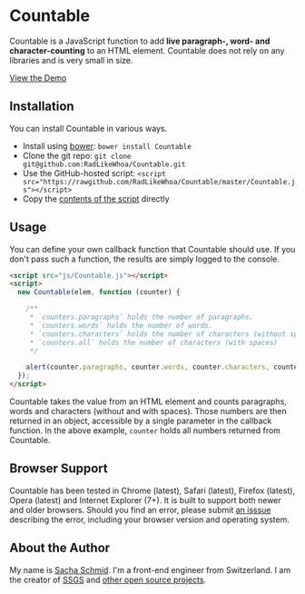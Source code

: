 # Countable

Countable is a JavaScript function to add **live paragraph-, word- and character-counting** to an HTML element. Countable does not rely on any libraries and is very small in size.

[View the Demo](http://radlikewhoa.github.com/Countable#demo)

## Installation

You can install Countable in various ways.

* Install using [bower](http://github.com/twitter/bower): `bower install Countable`
* Clone the git repo: `git clone git@github.com:RadLikeWhoa/Countable.git`
* Use the GitHub-hosted script: `<script src="https://rawgithub.com/RadLikeWhoa/Countable/master/Countable.js"></script>`
* Copy the [contents of the script](https://raw.github.com/RadLikeWhoa/Countable/master/Countable.js) directly

## Usage

You can define your own callback function that Countable should use. If you don't pass such a function, the results are simply logged to the console.

```html
<script src="js/Countable.js"></script>
<script>
  new Countable(elem, function (counter) {

    /**
     * `counters.paragraphs` holds the number of paragraphs.
     * `counters.words` holds the number of words.
     * `counters.characters` holds the number of characters (without spaces)
     * `counters.all` holds the number of characters (with spaces)
     */

    alert(counter.paragraphs, counter.words, counter.characters, counters.all);
  });
</script>
```

Countable takes the value from an HTML element and counts paragraphs, words and characters (without and with spaces). Those numbers are then returned in an object, accessible by a single parameter in the callback function. In the above example, `counter` holds all numbers returned from Countable.

## Browser Support

Countable has been tested in Chrome (latest), Safari (latest), Firefox (latest), Opera (latest) and Internet Explorer (7+). It is built to support both newer and older browsers. Should you find an error, please submit [an isssue](https://github.com/RadLikeWhoa/Countable/issues) describing the error, including your browser version and operating system.

## About the Author

My name is [Sacha Schmid](http://sachaschmid.ch). I'm a front-end engineer from Switzerland. I am the creator of [SSGS](http://github.com/RadLikeWhoa/SSGS) and [other open source projects](http://github.com/RadLikeWhoa).